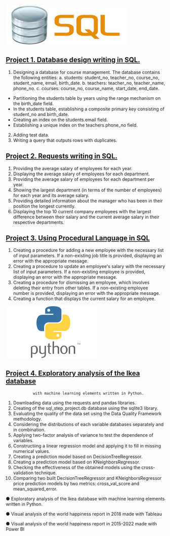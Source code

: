 ![](/images/sql.jfif)

## [Project 1. Database design writing in SQL.](https://github.com/HannaSafonova/Portfolio/blob/main/SQL/SQL%20Design.sql)
1. Designing a database for course management.
   The database contains the following entities:
 a. students: student_no, teacher_no, course_no, student_name, email, birth_date.
 b. teachers: teacher_no, teacher_name, phone_no.
 c. courses: course_no, course_name, start_date, end_date.
- Partitioning the students table by years using the range mechanism on the birth_date field.
- In the students table, establishing a composite primary key consisting of student_no and birth_date.
- Creating an index on the students.email field.
- Establishing a unique index on the teachers.phone_no field.
2. Adding test data.
3. Writing a query that outputs rows with duplicates.

## [Project 2. Requests writing in SQL.](https://github.com/HannaSafonova/Portfolio/blob/main/SQL/SQL%20Requests.sql)
1. Providing the average salary of employees for each year.
2. Displaying the average salary of employees for each department.
3. Providing the average salary of employees for each department per year.
4. Showing the largest department (in terms of the number of employees) 
   for each year and its average salary.
5. Providing detailed information about the manager who has been 
   in their position the longest currently.
6. Displaying the top 10 current company employees with the largest difference 
   between their salary and the current average salary in their respective departments.

## [Project 3. Using Procedural Language in SQL](https://github.com/HannaSafonova/Portfolio/blob/main/SQL/SQL_ETL.sql)
1. Creating a procedure for adding a new employee with the necessary list of input parameters.
   If a non-existing job title is provided, displaying an error with the appropriate message.
2. Creating a procedure to update an employee's salary with the necessary list of input parameters.
   If a non-existing employee is provided, displaying an error with the appropriate message.
3. Creating a procedure for dismissing an employee, which involves deleting their entry 
   from other tables. If a non-existing employee number is provided, 
   displaying an error with the appropriate message.
4. Creating a function that displays the current salary for an employee.
   
  ![](/images/python.png)

 ## [Project 4. Exploratory analysis of the Ikea database](https://github.com/HannaSafonova/Portfolio/tree/main/Python)
                with machine learning elements written in Python.
1. Downloading data using the requests and pandas libraries.
2. Creating of the sql_step_project.db database using the sqlite3 library.
3. Evaluating the quality of the data set using the Data Quality Framework methodology.
4. Сonsidering the distributions of each variable databases separately and in combination.
5. Applying two-factor analysis of variance to test the dependence of variables.
6. Constructiing a linear regression model and applying it to fill in missing numerical values.
7. Creating a prediction model based on DecisionTreeRegressor.
8. Creating a prediction model based on KNeighborsRegressor.
9. Сhecking the effectiveness of the obtained models using the cross-validation technique.
10. Comparing two built DecisionTreeRegressor and KNeighborsRegressor price prediction models by two metrics: cross_val_score and 
    mean_squared_error.



● Exploratory analysis of the Ikea database with machine learning elements written 
in Python.  

● Visual analysis of the world happiness report in 2018 made with Tableau 

● Visual analysis of the world happiness report in 2015-2022 made with Power BI 
